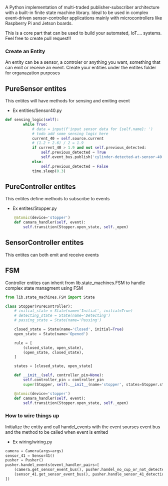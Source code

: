 A Python implementation of multi-traded publisher-subscriber architecture with a built-in finite state machine library. Ideal to be used in complex event-driven sensor-controller applications mainly with microcontrollers like Raspberry Pi and Jetson boards.

This is a core part that can be used to build your automated, IoT.... systems.
Feel free to create pull request!!

### Create an Entity
An entity can be a sensor, a controler or anything you want, something that can emit or receive an event.
Create your entities under the entites folder for organazation purposes
## PureSensor entites
This entites will have methods for sensing and emiting event
- Ex entities/Sensor40.py
```python
def sensing_logic(self):
        while True:
            # data = input(f'input sensor data for {self.name}: ')
            # todo add some sensing logic here
            current_40 = self.source.current
            # (1.2 + 2.6) / 2 = 1.9
            if current_40 > 1.9 and not self.previous_detected:
                self.previous_detected = True
                self.event_bus.publish('cylinder-detected-at-sensor-40')
            else:
                self.previous_detected = False
            time.sleep(0.3)
```

## PureController entites
This entites define methods to subscribe to events
- Ex entites/Stopper.py

```python
    @atomic(device='stopper')
    def camara_handler(self, event):
        self.transition(Stopper.open_state, self._open)
```

## SensorController entites
This entites can both emit and receive events

## FSM
Controller entites can inherit from lib.state_machines.FSM to handle complex state managment using FSM

```python
from lib.state_machines.FSM import State

class Stopper(PureController):
    # initial_state = State(name='Initial', initial=True)
    # detecting_state = State(name='Detecting')
    # passing_state = State(name='Passing')

    closed_state = State(name='Closed', initial=True)
    open_state = State(name='Opened')

    rule = [
        (closed_state, open_state),
        (open_state, closed_state),
    ]

    states = [closed_state, open_state]

    def __init__(self, controller_pin=None):
        self.controller_pin = controller_pin
        super(Stopper, self).__init__(name='stopper', states=Stopper.states, rule=Stopper.rule)

    @atomic(device='stopper')
    def camara_handler(self, event):
        self.transition(Stopper.open_state, self._open)
```

### How to wire things up
Initialize the entity and call handel_events with the event sourses event bus and the method to be called when event is emited
- Ex wiring/wiring.py
  
```python
camera = Camera(args=args)
sensor_41 = Sensor41()
pusher = Pusher()
pusher.handel_events(event_handler_pairs=[
    (camera.get_sensor_event_bus(), pusher.handel_no_cup_or_not_detected),
    (sensor_41.get_sensor_event_bus(), pusher.handle_sensor_41_detection)
])
```
